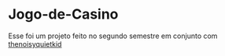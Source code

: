 # Jogo-de-Casino

Esse foi um projeto feito no segundo semestre em conjunto com [thenoisyquietkid](https://github.com/thenoisyquietkid)
